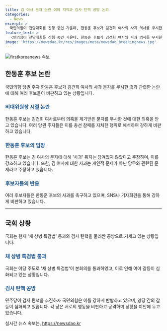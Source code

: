 ```yaml
---
title: 김 여사 문자 논란 여야 지적과 검사 탄핵 공방 논의
categories:
  - News
excerpt: >
  국민의힘이 전당대회를 진행 중인 가운데, 한동훈 후보가 김건희 여사의 사과 의사를 무시한 것으로 알려졌다. 한 후보의 경쟁자들은 이에 대해 강하게 비판하고 있는 가운데, 민주당은 이재명 전 대표를 수사한 검사 등에 대한 탄핵소추안을 발의하며 국회에서 공방이 벌어지고 있다. 국민의힘은 반대 의사를 내비친 상태이며, 여야 간 갈등은 심화되고 있다.
feature_text: >
  국민의힘이 전당대회를 진행 중인 가운데, 한동훈 후보가 김건희 여사의 사과 의사를 무시한 것으로 알려졌다. 한 후보의 경쟁자들은 이에 대해 강하게 비판하고 있는 가운데, 민주당은 이재명 전 대표를 수사한 검사 등에 대한 탄핵소추안을 발의하며 국회에서 공방이 벌어지고 있다. 국민의힘은 반대 의사를 내비친 상태이며, 여야 간 갈등은 심화되고 있다.
image: 'https://newsdao.kr/res/images/meta/newsdao_breakingnews.jpg'
---
```


<p><img src="https://newsdao.kr/res/images/meta/newsdao_breakingnews.jpg" alt="firstkoreanews 속보" /></p>

<h2 data-ke-size="size26">한동훈 후보 논란</h2>

<p data-ke-size="size16">국민의힘 당권 주자 한동훈 후보가 김건희 여사의 사과 문자를 무시한 것과 관련한 논란에 대해 여러 후보들이 비판하고 있는 상황입니다.</p>

<h3><b><span style="color: #1a5490;">비대위원장 시절 논란</span></b></h3>

<p data-ke-size="size16">한동훈 후보는 김건희 여사로부터 의혹을 제기받은 문자를 무시한 것에 대한 의혹을 받고 있습니다. 여러 당권 주자들은 이를 총선 참패를 자처한 행위로 해석하여 강하게 비판하고 있습니다.</p>

<h3><b><span style="color: #1a5490;">한동훈 후보의 입장</span></b></h3>

<p data-ke-size="size16">한동훈 후보는 김 여사의 문자에 대해 '사과' 취지는 담겨있지 않았다고 주장하며, 이를 강조하고 있습니다. 또한, 김 여사에 대한 사과는 개인적 문제가 아닌 당무와 관련된 문제라고 주장하고 있습니다.</p>

<h3><b><span style="color: #1a5490;">후보자들의 반응</span></b></h3>

<p data-ke-size="size16">여러 후보자들은 한동훈 후보의 사과를 촉구하고 있으며, SNS나 기자회견을 통해 강하게 비판하고 있습니다.</p>

<hr>

<h2 data-ke-size="size26">국회 상황</h2>

<p data-ke-size="size16">국회는 현재 '채 상병 특검법' 통과와 검사 탄핵을 둘러싼 공방으로 거세고 있는 상황입니다.</p>

<h3><b><span style="color: #1a5490;">채 상병 특검법 통과</span></b></h3>

<p data-ke-size="size16">국회는 야당 주도로 '채 상병 특검법'이 본회의를 통과하였고, 이로 인해 여야 갈등이 심화되고 있는 상황입니다.</p>

<h3><b><span style="color: #1a5490;">검사 탄핵 공방</span></b></h3>

<p data-ke-size="size16">민주당이 검사 탄핵을 추진하자 국민의힘은 이를 강하게 반발하고 있으며, 양당 간의 갈등이 심화되고 있습니다. 각 당은 서로의 행동을 비판하고 공격하며 상황을 야안에 두고 있습니다.</p>
실시간 뉴스 속보는, <a href="https://newsdao.kr" rel="dofollow">https://newsdao.kr</a>


